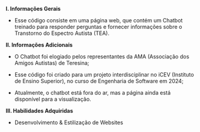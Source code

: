 **I. Informações Gerais**

- Esse código consiste em uma página web, que contém um Chatbot treinado para responder perguntas e fornecer informações sobre o Transtorno do Espectro Autista (TEA).


**II. Informações Adicionais**
 
- O Chatbot foi elogiado pelos representantes da AMA (Associação dos Amigos Autistas) de Teresina;

- Esse código foi criado para um projeto interdisciplinar no iCEV (Instituto de Ensino Superior), no curso de Engenharia de Software em 2024;

- Atualmente, o chatbot está fora do ar, mas a página ainda está disponível para a visualização.

**III. Habilidades Adquiridas**

 - Desenvolvimento & Estilização de Websites





